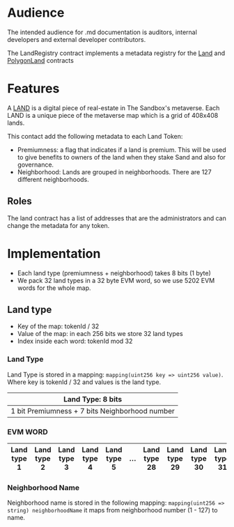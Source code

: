 # Audience

The intended audience for .md documentation is auditors, internal developers and
external developer contributors.

The LandRegistry contract implements a metadata registry for the
[Land](../Land.md) and [PolygonLand](../PolygonLand.md) contracts

# Features

A [LAND](https://sandboxgame.gitbook.io/the-sandbox/land/what-is-land) is a
digital piece of real-estate in The Sandbox's metaverse. Each LAND is a unique
piece of the metaverse map which is a grid of 408x408 lands.

This contact add the following metadata to each Land Token:

- Premiumness: a flag that indicates if a land is premium. This will be used to
  give benefits to owners of the land when they stake Sand and also for
  governance.
- Neighborhood: Lands are grouped in neighborhoods. There are 127 different
  neighborhoods.

## Roles

The land contract has a list of addresses that are the administrators and can
change the metadata for any token.

# Implementation

- Each land type (premiumness + neighborhood) takes 8 bits (1 byte)
- We pack 32 land types in a 32 byte EVM word, so we use 5202 EVM words for the
  whole map.

## Land type

- Key of the map: tokenId / 32
- Value of the map: in each 256 bits we store 32 land types
- Index inside each word: tokenId mod 32

### Land Type

Land Type is stored in a mapping: `mapping(uint256 key => uint256 value)`. Where
key is tokenId / 32 and values is the land type.

| Land Type: 8 bits                              |
| ---------------------------------------------- |
| 1 bit Premiumness + 7 bits Neighborhood number |

### EVM WORD

| Land type 1 | Land type 2 | Land type 3 | Land type 4 | Land type 5 | …   | Land type 28 | Land type 29 | Land type 30 | Land type 31 | Land type 32 |
| ----------- | ----------- | ----------- | ----------- | ----------- | --- | ------------ | ------------ | ------------ | ------------ | ------------ |

### Neighborhood Name

Neighborhood name is stored in the following mapping:
`mapping(uint256 => string) neighborhoodName` it maps from neighborhood number
(1 - 127) to name.
